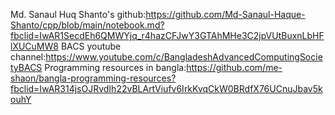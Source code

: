Md. Sanaul Huq Shanto's github:https://github.com/Md-Sanaul-Haque-Shanto/cpp/blob/main/notebook.md?fbclid=IwAR1SecdEh6QMWYjq_r4hazCFJwY3GTAhMHe3C2jpVUtBuxnLbHFlXUCuMW8
BACS youtube channel:https://www.youtube.com/c/BangladeshAdvancedComputingSocietyBACS
Programming resources in bangla:https://github.com/me-shaon/bangla-programming-resources?fbclid=IwAR314jsOJRvdIh22vBLArtViufv6IrkKvqCkW0BRdfX76UCnuJbav5kouhY
